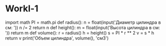 # Workl-1
import math  PI = math.pi   def radius():     n = float(input('Диаметр цилиндра в см: '))     n /= 2     return n   def height():     m = float(input('Высота цилиндра в см: '))     return m   def volume():     r = radius()     h = height()     s = PI * r ** 2     v = s * h      return v   print('Объем цилиндра', volume(), 'см3')
